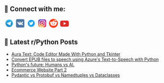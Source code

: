 ## 🔎 Connect with me:
[<img src="https://github.com/bullbesh/bullbesh/blob/main/images/Telegram.png" width="32" height="32" />](https://t.me/bullbesh)
[<img src="https://github.com/bullbesh/bullbesh/blob/main/images/VK.png" width="32" height="32" />](https://vk.com/bullbesh)
[<img src="https://github.com/bullbesh/bullbesh/blob/main/images/Twitter.png" width="32" height="32" />](https://twitter.com/bullbesh1)
[<img src="https://github.com/bullbesh/bullbesh/blob/main/images/Instagram.png" width="32" height="32" />](https://www.instagram.com/bullbesh)
[<img src="https://github.com/bullbesh/bullbesh/blob/main/images/Reddit.png" width="32" height="32" />](https://www.reddit.com/user/bullbesh)
[<img src="https://github.com/bullbesh/bullbesh/blob/main/images/YouTube.png" width="32" height="32" />](https://www.youtube.com/channel/UCtfjRs6uzgq5mfm8S06WTcg)

## 📕 Latest r/Python Posts
<!-- BLOG-POST-LIST:START -->
- [Aura Text: Code Editor Made With Python and Tkinter](https://www.reddit.com/r/Python/comments/11bqz4n/aura_text_code_editor_made_with_python_and_tkinter/)
- [Convert EPUB files to speech using Azure&#39;s Text-to-Speech with Python](https://www.reddit.com/r/Python/comments/11bqqty/convert_epub_files_to_speech_using_azures/)
- [Python&#39;s future: Humans vs AI.](https://www.reddit.com/r/Python/comments/11bntyd/pythons_future_humans_vs_ai/)
- [Ecommerce Website Part 2](https://www.reddit.com/r/Python/comments/11bm3x0/ecommerce_website_part_2/)
- [Pydantic vs Protobuf vs Namedtuples vs Dataclasses](https://www.reddit.com/r/Python/comments/11bl6u5/pydantic_vs_protobuf_vs_namedtuples_vs_dataclasses/)
<!-- BLOG-POST-LIST:END -->
